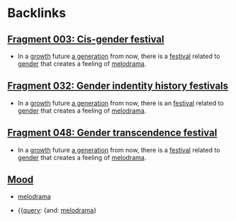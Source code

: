
# Backlinks
## [Fragment 003: Cis-gender festival](<Fragment 003: Cis-gender festival.md>)
- In a [growth](<growth.md>) future [a generation](<a generation.md>) from now, there is a [festival](<festival.md>) related to [gender](<gender.md>) that creates a feeling of [melodrama](<melodrama.md>).

## [Fragment 032: Gender indentity history festivals](<Fragment 032: Gender indentity history festivals.md>)
- In a [growth](<growth.md>) future [a generation](<a generation.md>) from now, there is an [festival](<festival.md>) related to [gender](<gender.md>) that creates a feeling of [melodrama](<melodrama.md>).

## [Fragment 048: Gender transcendence festival](<Fragment 048: Gender transcendence festival.md>)
- In a [growth](<growth.md>) future [a generation](<a generation.md>) from now, there is a [festival](<festival.md>) related to [gender](<gender.md>) that creates a feeling of [melodrama](<melodrama.md>).

## [Mood](<Mood.md>)
- [melodrama](<melodrama.md>)

- {{[query](<query.md>): {and: [melodrama](<melodrama.md>)}

